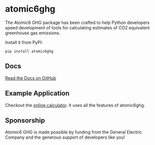 # atomic6ghg
The Atomic6 GHG package has been crafted to help Python developers speed development of tools
for calculating estimates of CO2 equivalent greenhouse gas emissions.

Install it from PyPI:

`pip install atomic6ghg`

## Docs
[Read the Docs on GitHub](https://glasmor.github.io/atomic6ghg/)

## Example Application
Checkout the [online calculator](https://orion.predix.io/calculator). It uses all the features of atomic6ghg.

## Sponsorship
Atomic6 GHG is made possible by funding from the General Electric Company and the generous support of developers like 
you!